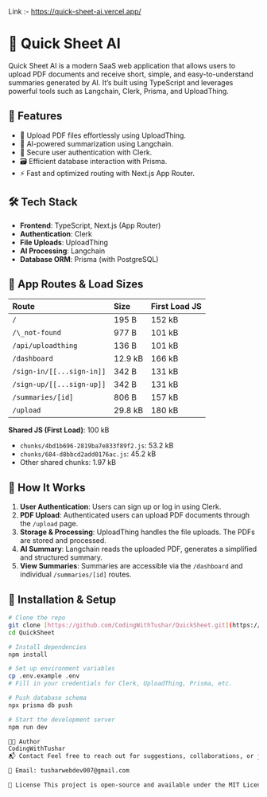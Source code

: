 Link :- https://quick-sheet-ai.vercel.app/

# 🧠 Quick Sheet AI

Quick Sheet AI is a modern SaaS web application that allows users to upload PDF documents and receive short, simple, and easy-to-understand summaries generated by AI. It’s built using TypeScript and leverages powerful tools such as Langchain, Clerk, Prisma, and UploadThing.

## 🚀 Features

* 📄 Upload PDF files effortlessly using UploadThing.
* 🧠 AI-powered summarization using Langchain.
* 🔐 Secure user authentication with Clerk.
* 🗃️ Efficient database interaction with Prisma.
* ⚡ Fast and optimized routing with Next.js App Router.

## 🛠️ Tech Stack

* **Frontend**: TypeScript, Next.js (App Router)
* **Authentication**: Clerk
* **File Uploads**: UploadThing
* **AI Processing**: Langchain
* **Database ORM**: Prisma (with PostgreSQL)

## 📁 App Routes & Load Sizes

| Route                    | Size    | First Load JS |
| :----------------------- | :------ | :------------ |
| `/`                      | 195 B   | 152 kB        |
| `/\_not-found`           | 977 B   | 101 kB        |
| `/api/uploadthing`       | 136 B   | 101 kB        |
| `/dashboard`             | 12.9 kB | 166 kB        |
| `/sign-in/[[...sign-in]]` | 342 B   | 131 kB        |
| `/sign-up/[[...sign-up]]` | 342 B   | 131 kB        |
| `/summaries/[id]`        | 806 B   | 157 kB        |
| `/upload`                | 29.8 kB | 180 kB        |

**Shared JS (First Load)**: 100 kB

* `chunks/4bd1b696-2819ba7e833f89f2.js`: 53.2 kB
* `chunks/684-d8bbcd2add0176ac.js`: 45.2 kB
* Other shared chunks: 1.97 kB

## 🧩 How It Works

1.  **User Authentication**: Users can sign up or log in using Clerk.
2.  **PDF Upload**: Authenticated users can upload PDF documents through the `/upload` page.
3.  **Storage & Processing**: UploadThing handles the file uploads. The PDFs are stored and processed.
4.  **AI Summary**: Langchain reads the uploaded PDF, generates a simplified and structured summary.
5.  **View Summaries**: Summaries are accessible via the `/dashboard` and individual `/summaries/[id]` routes.

## 🔧 Installation & Setup

```bash
# Clone the repo
git clone [https://github.com/CodingWithTushar/QuickSheet.git](https://github.com/CodingWithTushar/QuickSheet.git)
cd QuickSheet

# Install dependencies
npm install

# Set up environment variables
cp .env.example .env
# Fill in your credentials for Clerk, UploadThing, Prisma, etc.

# Push database schema
npx prisma db push

# Start the development server
npm run dev

🧑‍💻 Author
CodingWithTushar
📬 Contact Feel free to reach out for suggestions, collaborations, or just to say hello!

📧 Email: tusharwebdev007@gmail.com

📄 License This project is open-source and available under the MIT License.
